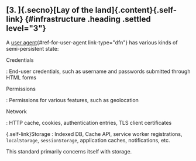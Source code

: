 ## [3. ]{.secno}[Lay of the land]{.content}[](#infrastructure){.self-link} {#infrastructure .heading .settled level="3"}

A [user
agent](https://infra.spec.whatwg.org/#user-agent){#ref-for-user-agent
link-type="dfn"} has various kinds of semi-persistent state:

Credentials

:   End-user credentials, such as username and passwords submitted
    through HTML forms

Permissions

:   Permissions for various features, such as geolocation

Network

:   HTTP cache, cookies, authentication entries, TLS client certificates

[](#site-storage){.self-link}Storage
:   Indexed DB, Cache API, service worker registrations, `localStorage`,
    `sessionStorage`, application caches, notifications, etc.

This standard primarily concerns itself with storage.

